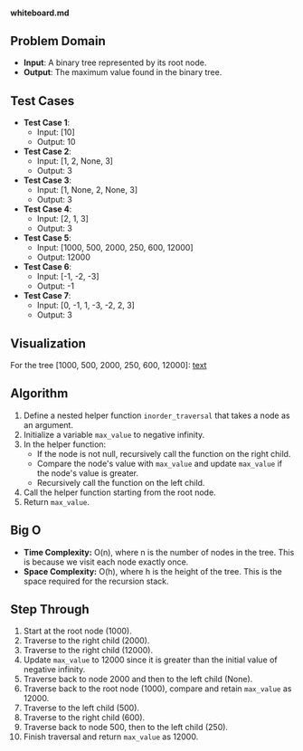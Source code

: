 #### whiteboard.md

## Problem Domain
- **Input**: A binary tree represented by its root node.
- **Output**: The maximum value found in the binary tree.

## Test Cases
- **Test Case 1**:
  - Input: [10]
  - Output: 10
- **Test Case 2**:
  - Input: [1, 2, None, 3]
  - Output: 3
- **Test Case 3**:
  - Input: [1, None, 2, None, 3]
  - Output: 3
- **Test Case 4**:
  - Input: [2, 1, 3]
  - Output: 3
- **Test Case 5**:
  - Input: [1000, 500, 2000, 250, 600, 12000]
  - Output: 12000
- **Test Case 6**:
  - Input: [-1, -2, -3]
  - Output: -1
- **Test Case 7**:
  - Input: [0, -1, 1, -3, -2, 2, 3]
  - Output: 3

## Visualization
For the tree [1000, 500, 2000, 250, 600, 12000]:
[text](whiteboard.md)

## Algorithm
1. Define a nested helper function `inorder_traversal` that takes a node as an argument.
2. Initialize a variable `max_value` to negative infinity.
3. In the helper function:
   - If the node is not null, recursively call the function on the right child.
   - Compare the node's value with `max_value` and update `max_value` if the node's value is greater.
   - Recursively call the function on the left child.
4. Call the helper function starting from the root node.
5. Return `max_value`.

## Big O
- **Time Complexity:** O(n), where n is the number of nodes in the tree. This is because we visit each node exactly once.
- **Space Complexity:** O(h), where h is the height of the tree. This is the space required for the recursion stack.

## Step Through
1. Start at the root node (1000).
2. Traverse to the right child (2000).
3. Traverse to the right child (12000).
4. Update `max_value` to 12000 since it is greater than the initial value of negative infinity.
5. Traverse back to node 2000 and then to the left child (None).
6. Traverse back to the root node (1000), compare and retain `max_value` as 12000.
7. Traverse to the left child (500).
8. Traverse to the right child (600).
9. Traverse back to node 500, then to the left child (250).
10. Finish traversal and return `max_value` as 12000.

